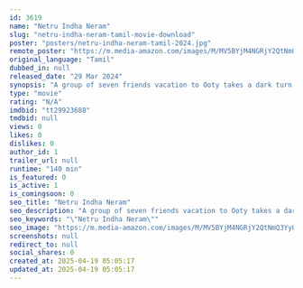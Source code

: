 ```yaml
---
id: 3619
name: "Netru Indha Neram"
slug: "netru-indha-neram-tamil-movie-download"
poster: "posters/netru-indha-neram-tamil-2024.jpg"
remote_poster: "https://m.media-amazon.com/images/M/MV5BYjM4NGRjY2QtNmQ3Yy00MDhhLWJiODQtMjVjMjQ5YzRmNGE2XkEyXkFqcGdeQXVyMTUyNjIwMDEw._V1_SX300.jpg"
original_language: "Tamil"
dubbed_in: null
released_date: "29 Mar 2024"
synopsis: "A group of seven friends vacation to Ooty takes a dark turn when one disappears amid a serial killer's rampage. Can they locate their missing companion before tragedy strikes?"
type: "movie"
rating: "N/A"
imdbid: "tt29923688"
tmdbid: null
views: 0
likes: 0
dislikes: 0
author_id: 1
trailer_url: null
runtime: "140 min"
is_featured: 0
is_active: 1
is_comingsoon: 0
seo_title: "Netru Indha Neram"
seo_description: "A group of seven friends vacation to Ooty takes a dark turn when one disappears amid a serial killer's rampage. Can they locate their missing companion before tragedy strikes?"
seo_keywords: "\"Netru Indha Neram\""
seo_image: "https://m.media-amazon.com/images/M/MV5BYjM4NGRjY2QtNmQ3Yy00MDhhLWJiODQtMjVjMjQ5YzRmNGE2XkEyXkFqcGdeQXVyMTUyNjIwMDEw._V1_SX300.jpg"
screenshots: null
redirect_to: null
social_shares: 0
created_at: 2025-04-19 05:05:17
updated_at: 2025-04-19 05:05:17
---
```


